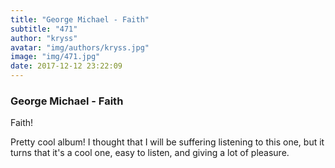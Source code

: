 ```yaml
---
title: "George Michael - Faith"
subtitle: "471"
author: "kryss"
avatar: "img/authors/kryss.jpg"
image: "img/471.jpg"
date: 2017-12-12 23:22:09
---
```


### George Michael - Faith
Faith!

Pretty cool album! I thought that I will be suffering listening to this one, but it turns that it's a cool one, easy to listen, and giving a lot of pleasure. 

